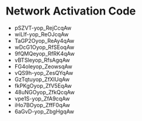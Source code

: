 # Network Activation Code
* pSZVT-yop_RejCcqAw
* wiLIf-yop_ReOJcqAw
* TaGP2Oyop_ReAy4qAw
* wDcG1Oyop_RfSEoqAw
* 9fQMQeyop_RfRK4qAw
* vBTSleyop_RfsAgqAw
* FG4oleyop_ZeowsqAw
* vQS9h-yop_ZesQYqAw
* GzTqtuyop_ZfXIUqAw
* fkPKgOyop_ZfV5EqAw
* 48uNGOyop_ZfkQcqAw
* vpe1S-yop_ZfA9cqAw
* iHo7BOyop_ZffF0qAw
* 6aGvD-yop_ZbgHgqAw